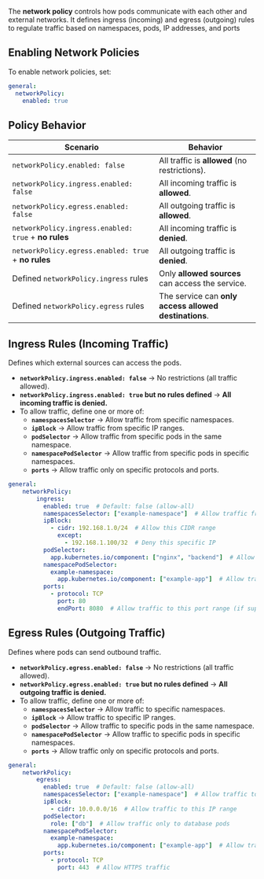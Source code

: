 The **network policy** controls how pods communicate with each other and external networks. It defines ingress (incoming) and egress (outgoing) rules to regulate traffic based on namespaces, pods, IP addresses, and ports

## Enabling Network Policies

To enable network policies, set:
```yaml
general:
  networkPolicy:
    enabled: true
```
## Policy Behavior

| Scenario                                             | Behavior                                              |
| ---------------------------------------------------- | ----------------------------------------------------- |
| `networkPolicy.enabled: false`                       | All traffic is **allowed** (no restrictions).         |
| `networkPolicy.ingress.enabled: false`               | All incoming traffic is **allowed**.                  |
| `networkPolicy.egress.enabled: false`                | All outgoing traffic is **allowed**.                  |
| `networkPolicy.ingress.enabled: true` + **no rules** | All incoming traffic is **denied**.                   |
| `networkPolicy.egress.enabled: true` + **no rules**  | All outgoing traffic is **denied**.                   |
| Defined `networkPolicy.ingress` rules                | Only **allowed sources** can access the service.      |
| Defined `networkPolicy.egress` rules                 | The service can **only access allowed destinations**. |
## Ingress Rules (Incoming Traffic)
Defines which external sources can access the pods.
- **`networkPolicy.ingress.enabled: false`** → No restrictions (all traffic allowed).
- **`networkPolicy.ingress.enabled: true` but no rules defined** → **All incoming traffic is denied.**
- To allow traffic, define one or more of:
    - **`namespacesSelector`** → Allow traffic from specific namespaces.
    - **`ipBlock`** → Allow traffic from specific IP ranges.
    - **`podSelector`** → Allow traffic from specific pods in the same namespace.
    - **`namespacePodSelector`** → Allow traffic from specific pods in specific namespaces.
    - **`ports`** → Allow traffic only on specific protocols and ports.
```yaml
general:
	networkPolicy:
		ingress:
		  enabled: true  # Default: false (allow-all)
		  namespacesSelector: ["example-namespace"]  # Allow traffic from these namespaces
		  ipBlock:
		    - cidr: 192.168.1.0/24  # Allow this CIDR range
		      except:
		        - 192.168.1.100/32  # Deny this specific IP
		  podSelector:
		    app.kubernetes.io/component: ["nginx", "backend"]  # Allow traffic from these pods in the same namespace
		  namespacePodSelector:
		    example-namespace:
		      app.kubernetes.io/component: ["example-app"]  # Allow traffic from specific pods in selected namespaces
		  ports:
		    - protocol: TCP
		      port: 80
		      endPort: 8080  # Allow traffic to this port range (if supported)
```

## Egress Rules (Outgoing Traffic)
Defines where pods can send outbound traffic.

- **`networkPolicy.egress.enabled: false`** → No restrictions (all traffic allowed).
- **`networkPolicy.egress.enabled: true` but no rules defined** → **All outgoing traffic is denied.**
- To allow traffic, define one or more of:
    - **`namespacesSelector`** → Allow traffic to specific namespaces.
    - **`ipBlock`** → Allow traffic to specific IP ranges.
    - **`podSelector`** → Allow traffic to specific pods in the same namespace.
    - **`namespacePodSelector`** → Allow traffic to specific pods in specific namespaces.
    - **`ports`** → Allow traffic only on specific protocols and ports.
```yaml
general:
	networkPolicy:
		egress:
		  enabled: true  # Default: false (allow-all)
		  namespacesSelector: ["example-namespace"]  # Allow traffic to these namespaces
		  ipBlock:
		    - cidr: 10.0.0.0/16  # Allow traffic to this IP range
		  podSelector:
		    role: ["db"]  # Allow traffic only to database pods
		  namespacePodSelector:
		    example-namespace:
		      app.kubernetes.io/component: ["example-app"]  # Allow traffic to specific pods in selected namespaces
		  ports:
		    - protocol: TCP
		      port: 443  # Allow HTTPS traffic
```